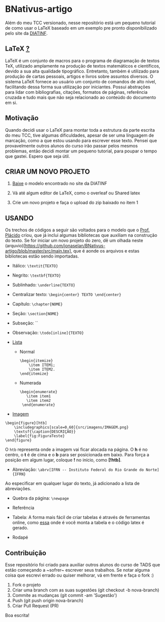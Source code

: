 # BNativus-artigo

Além do meu TCC versionado, nesse repositório está um pequeno tutorial de como usar o LaTeX baseado em um exemplo pre pronto disponibilizado pelo site da [DIATINF](http://diatinf.ifrn.edu.br/doku.php).

## LaTeX [?](https://pt.wikipedia.org/wiki/LaTeX)

LaTeX é um conjunto de macros para o programa de diagramação de textos TeX, utilizado amplamente na produção de textos matemáticos e científicos, devido a sua alta qualidade tipográfico. Entretanto, também é utilizado para produção de cartas pessoais, artigos e livros sobre assuntos diversos. O sistema LaTeX fornece ao usuário um conjunto de comandos de alto nível, facilitando dessa forma sua utilização por iniciantes. Possui abstrações para lidar com bibliografias, citações, formatos de páginas, referência cruzada e tudo mais que não seja relacionado ao conteúdo do documento em si.

## Motivação

Quando decidi usar o LaTeX para montar toda a estrutura da parte escrita do meu TCC, tive algumas dificuldades, apesar de ser uma línguagem de marcação, como a que estou usando para escrever esse texto. Pensei que provavelmente outros alunos do curso irão passar pelos mesmos problemas, então decidi montar um pequeno tutorial, para poupar o tempo que gastei. Espero que seja útil.

## CRIAR UM NOVO PROJETO

1. [Baixe](http://diatinf.ifrn.edu.br/lib/exe/fetch.php?media=cursos:superiores:tads:praticas:tcc:modelo_tcc_latex-placido.zip) o modelo encontrado no site da DIATINF

2. Vá até algum editor de LaTeX, como o overleaf ou Shared latex

3. Crie um novo projeto e faça o upload do zip baixado no item 1

## USANDO

Os trechos de códigos a seguir são voltados para o modelo que o [Prof. Plácido](https://github.com/placidoneto) criou, que já inclui algumas bibliotecas que auxiliam na construção do texto. Se for iniciar um novo projeto do zero, dê um olhada neste (arquvio)[https://github.com/jonaselan/BNativus-artigo/blob/master/src/main.tex], que é aonde os arquivos e estas bibliotecas estão sendo importadas.

- Itálico: `\textit{TEXTO}`

- Negrito: `\textbf{TEXTO} `

- Sublinhado: `\underline{TEXTO}`

- Centralizar texto:
`
\begin{center}
TEXTO
\end{center}
`
- Capítulo: `\chapter{NOME}`

- Seção: `\section{NOME}`

- Subseção: ``

- Observação: `\todo[inline]{TEXTO}`

- [Lista](https://pt.wikibooks.org/wiki/Latex/Itens)
  - Normal

    ```
    \begin{itemize}
        \item ITEM1;
        \item ITEM2.
    \end{itemize}
    ```
  - Numerada

    ```
    \begin{enumerate}
       \item item1
       \item item2
     \end{enumerate}
     ```

- [Imagem](https://www.sharelatex.com/learn/Inserting_Images)

```
\begin{figure}[htb]
  	\includegraphics[scale=0.60]{src/imagens/IMAGEM.png}
  	\textsf{\caption{DESCRIÇÃO}}
  	\label{fig:FiguraTeste}
\end{figure}
```

O `htb` representa onde a imagem vai ficar alocada na página. O **h** é no centro, o **t** é de cima e o **b** para ser posicionada em baixo. Para força a posição em algum lugar, coloque **!** no início, como **[!htb]**.

- Abreviação: `\abrv[IFRN -- Instituto Federal do Rio Grande do Norte]{IFRN}`

Ao especificar em qualquer lugar do texto, já adicionado a lista de abreviações.

- Quebra da página: `\newpage`

- Referência

- Tabela: A forma mais fácil de criar tabelas é através de ferramentas online, como [essa](https://www.tablesgenerator.com/#) onde é você monta a tabela e o código latex é gerado.

- Rodapé


## Contribuição

Esse repositório foi criado para auxiliar outros alunos do curso de TADS que estão começando a ~sofrer~ escrever seus trabalhos. Se notar alguma coisa que escrevi errado ou quiser melhorar, vá em frente e faça o fork :)

1. Fork o projeto
2. Criar uma branch com as suas sugestões (git checkout -b nova-branch)
3. Commite as mudanças (git commit -am 'Sugestão')
4. Push (git push origin nova-branch)
5. Criar Pull Request (PR)

Boa escrita!
